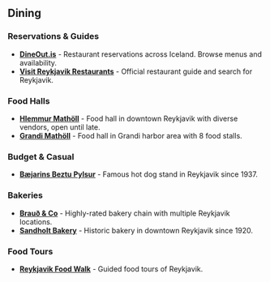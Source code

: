 ## Dining

### Reservations & Guides
- **<a href="https://www.dineout.is/" target="_blank">DineOut.is</a>** - Restaurant reservations across Iceland. Browse menus and availability.
- **<a href="https://www.visitreykjavik.is/restaurants" target="_blank">Visit Reykjavik Restaurants</a>** - Official restaurant guide and search for Reykjavik.

### Food Halls
- **<a href="https://hlemmurmatholl.is/en/" target="_blank">Hlemmur Mathöll</a>** - Food hall in downtown Reykjavik with diverse vendors, open until late.
- **<a href="https://grandimatholl.is/" target="_blank">Grandi Mathöll</a>** - Food hall in Grandi harbor area with 8 food stalls.

### Budget & Casual
- **<a href="https://bbp.is/en/" target="_blank">Bæjarins Beztu Pylsur</a>** - Famous hot dog stand in Reykjavik since 1937.

### Bakeries
- **<a href="https://www.bakari.is/" target="_blank">Brauð & Co</a>** - Highly-rated bakery chain with multiple Reykjavik locations.
- **<a href="https://sandholt.is/en/" target="_blank">Sandholt Bakery</a>** - Historic bakery in downtown Reykjavik since 1920.

### Food Tours
- **<a href="https://www.reykjavikfoodwalk.com/" target="_blank">Reykjavik Food Walk</a>** - Guided food tours of Reykjavik.
